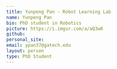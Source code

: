 ```yaml
---
title: Yunpeng Pan - Robot Learning Lab
name: Yunpeng Pan
bio: PhD student in Robotics
picture: https://i.imgur.com/a/aQ3w0
github: 
personal_site: 
email: ypan37@gatech.edu
layout: person
type: PhD Student
---
```

